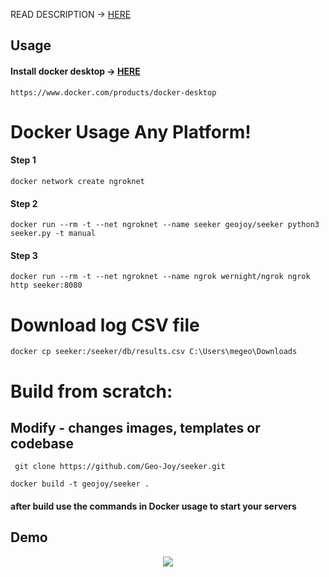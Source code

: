 READ DESCRIPTION  -> <a href="https://github.com/thewhiteh4t/seeker/blob/master/README.md">HERE</a> 

## Usage

#### Install docker desktop -> <a href="https://www.docker.com/products/docker-desktop">HERE</a> 
``` https://www.docker.com/products/docker-desktop ```

# Docker Usage Any Platform!

#### Step 1
```docker network create ngroknet```

#### Step 2
```docker run --rm -t --net ngroknet --name seeker geojoy/seeker python3 seeker.py -t manual```

#### Step 3
```docker run --rm -t --net ngroknet --name ngrok wernight/ngrok ngrok http seeker:8080```

# Download log CSV file
```docker cp seeker:/seeker/db/results.csv C:\Users\megeo\Downloads```

# Build from scratch:
## Modify - changes images, templates or codebase

``` git clone https://github.com/Geo-Joy/seeker.git```

``` docker build -t geojoy/seeker . ```

#### after build use the commands in Docker usage to start your servers


## Demo

<p align="center">
	<a href="https://www.youtube.com/watch?v=FEyAPjkJFrk"><img src="https://i.imgur.com/48yrleF.png"></a>
</p>
